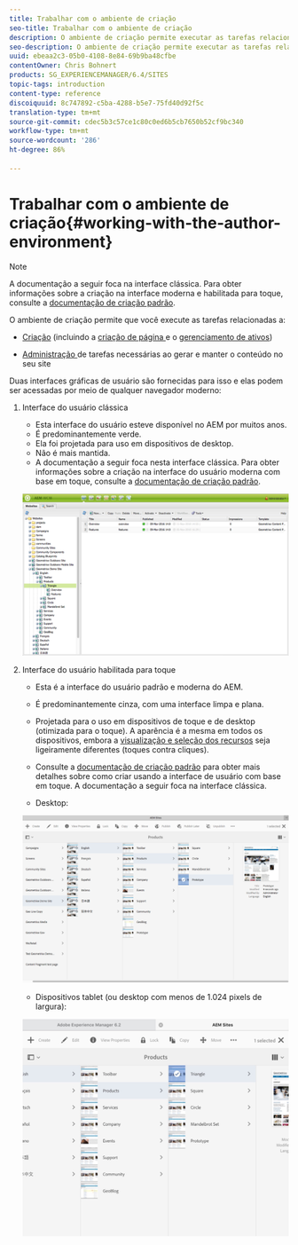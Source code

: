 ```yaml
---
title: Trabalhar com o ambiente de criação
seo-title: Trabalhar com o ambiente de criação
description: O ambiente de criação permite executar as tarefas relacionadas à criação (incluindo criação de página e gerenciamento de ativos), administrar tarefas que você precisa gerar e manter o conteúdo em seu site.
seo-description: O ambiente de criação permite executar as tarefas relacionadas à criação (incluindo criação de página e gerenciamento de ativos), administrar tarefas que você precisa gerar e manter o conteúdo em seu site.
uuid: ebeaa2c3-05b0-4108-8e84-69b9ba48cfbe
contentOwner: Chris Bohnert
products: SG_EXPERIENCEMANAGER/6.4/SITES
topic-tags: introduction
content-type: reference
discoiquuid: 8c747892-c5ba-4288-b5e7-75fd40d92f5c
translation-type: tm+mt
source-git-commit: cdec5b3c57ce1c80c0ed6b5cb7650b52cf9bc340
workflow-type: tm+mt
source-wordcount: '286'
ht-degree: 86%

---
```



# Trabalhar com o ambiente de criação{#working-with-the-author-environment}

>[!NOTE]
>
>A documentação a seguir foca na interface clássica. Para obter informações sobre a criação na interface moderna e habilitada para toque, consulte a [documentação de criação padrão](/help/assets/assets.md).

O ambiente de criação permite que você execute as tarefas relacionadas a:

* [Criação](/help/sites-authoring/author.md) (incluindo a  [criação de página ](/help/sites-authoring/qg-page-authoring.md) e o  [gerenciamento de ativos](/help/assets/assets.md))

* [Administração ](/help/sites-administering/administer-best-practices.md) de tarefas necessárias ao gerar e manter o conteúdo no seu site

Duas interfaces gráficas de usuário são fornecidas para isso e elas podem ser acessadas por meio de qualquer navegador moderno:

1. Interface do usuário clássica

   * Esta interface do usuário esteve disponível no AEM por muitos anos.
   * É predominantemente verde.
   * Ela foi projetada para uso em dispositivos de desktop.
   * Não é mais mantida.
   * A documentação a seguir foca nesta interface clássica. Para obter informações sobre a criação na interface do usuário moderna com base em toque, consulte a [documentação de criação padrão](/help/sites-authoring/author.md).

   ![chlimage_1-149](assets/chlimage_1-149.png)

1. Interface do usuário habilitada para toque

   * Esta é a interface do usuário padrão e moderna do AEM.
   * É predominantemente cinza, com uma interface limpa e plana.
   * Projetada para o uso em dispositivos de toque e de desktop (otimizada para o toque). A aparência é a mesma em todos os dispositivos, embora a [visualização e seleção dos recursos](/help/sites-authoring/basic-handling.md) seja ligeiramente diferentes (toques contra cliques).
   * Consulte a [documentação de criação padrão](/help/sites-authoring/author.md) para obter mais detalhes sobre como criar usando a interface de usuário com base em toque. A documentação a seguir foca na interface clássica.

   * Desktop:

   ![chlimage_1-150](assets/chlimage_1-150.png)

   * Dispositivos tablet (ou desktop com menos de 1.024 pixels de largura):

   ![chlimage_1-7](assets/chlimage_1-7.jpeg)

